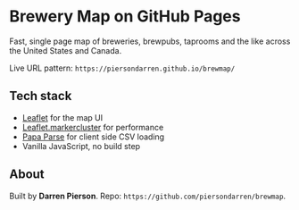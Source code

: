 # Brewery Map on GitHub Pages

Fast, single page map of breweries, brewpubs, taprooms and the like across the United States and Canada.

Live URL pattern: `https://piersondarren.github.io/brewmap/`

## Tech stack
- [Leaflet](https://leafletjs.com/) for the map UI
- [Leaflet.markercluster](https://github.com/Leaflet/Leaflet.markercluster) for performance
- [Papa Parse](https://www.papaparse.com/) for client side CSV loading
- Vanilla JavaScript, no build step



## About
Built by **Darren Pierson**. Repo: `https://github.com/piersondarren/brewmap`.
